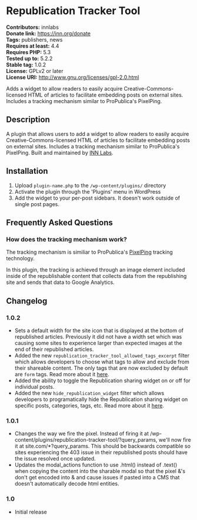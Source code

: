 # Republication Tracker Tool #
**Contributors:** innlabs  
**Donate link:** https://inn.org/donate  
**Tags:** publishers, news  
**Requires at least:** 4.4  
**Requires PHP:** 5.3  
**Tested up to:** 5.2.2  
**Stable tag:** 1.0.2  
**License:** GPLv2 or later  
**License URI:** http://www.gnu.org/licenses/gpl-2.0.html  

Adds a widget to allow readers to easily acquire Creative-Commons-licensed HTML of articles to facilitate embedding posts on external sites. Includes a tracking mechanism similar to ProPublica's PixelPing.

## Description ##

A plugin that allows users to add a widget to allow readers to easily acquire Creative-Commons-licensed HTML of articles to facilitate embedding posts on external sites. Includes a tracking mechanism similar to ProPublica's PixelPing. Built and maintained by [INN Labs](https://labs.inn.org/).

## Installation ##

1. Upload `plugin-name.php` to the `/wp-content/plugins/` directory
2. Activate the plugin through the 'Plugins' menu in WordPress
3. Add the widget to your per-post sidebars. It doesn't work outside of single post pages.

## Frequently Asked Questions ##

### How does the tracking mechanism work? ###

The tracking mechanism is similiar to ProPublica's [PixelPing](https://www.propublica.org/pixelping) tracking technology. 

In this plugin, the tracking is achieved through an image element included inside of the republishable content that collects data from the republishing site and sends that data to Google Analytics.

## Changelog ##

### 1.0.2 ###

- Sets a default width for the site icon that is displayed at the bottom of republished articles. Previously it did not have a width set which was causing some sites to experience larger than expected images at the end of their republished articles.
- Added the new `republication_tracker_tool_allowed_tags_excerpt` filter which allows developers to choose what tags to allow and exclude from their shareable content. The only tags that are now excluded by default are `form` tags. Read more about it <a href="https://github.com/Automattic/republication-tracker-tool/blob/master/docs/removing-republish-button-from-categories.md" target="_blank">here</a>.
- Added the ability to toggle the Republication sharing widget on or off for individual posts.
- Added the new `hide_republication_widget` filter which allows developers to programatically hide the Republication sharing widget on specific posts, categories, tags, etc. Read more about it <a href="https://github.com/Automattic/republication-tracker-tool/blob/master/docs/removing-republish-button-from-categories.md" target="_blank">here</a>.

### 1.0.1 ###

- Changes the way we fire the pixel. Instead of firing it at /wp-content/plugins/republication-tracker-tool/?query_params, we'll now fire it at site.com/*?query_params. This should be backwards compatible so sites experiencing the 403 issue in their republished posts should have the issue resolved once updated.
- Updates the modal_actions function to use .html() instead of .text() when copying the content into the sharable modal so that the pixel &'s don't get encoded into &amp; and cause issues if pasted into a CMS that doesn't automatically decode html entities.

### 1.0 ###
* Initial release

